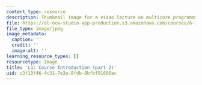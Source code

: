 ```yaml
---
content_type: resource
description: Thumbnail image for a video lecture on multicore programming.
file: https://ol-ocw-studio-app-production.s3.amazonaws.com/courses/6-189-multicore-programming-primer-january-iap-2007/c3f13f464c317e3a9fdb9bfbf91606ac_l2.jpg
file_type: image/jpeg
image_metadata:
  caption: ''
  credit: ''
  image-alt: ''
learning_resource_types: []
resourcetype: Image
title: 'L1: Course Introduction (part 2)'
uid: c3f13f46-4c31-7e3a-9fdb-9bfbf91606ac
---
```

